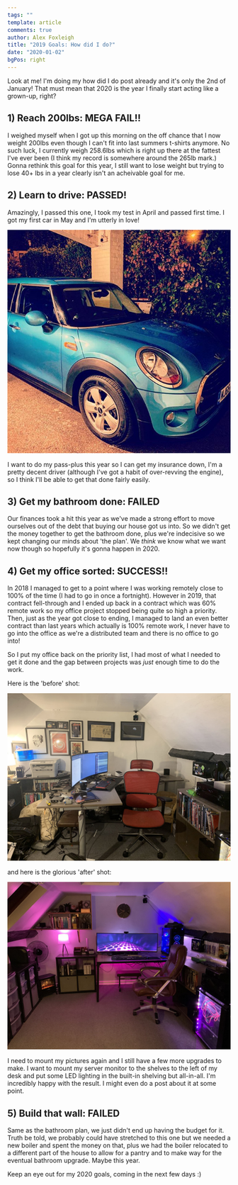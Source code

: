 ```yaml
---
tags: ""
template: article 
comments: true 
author: Alex Foxleigh
title: "2019 Goals: How did I do?"
date: "2020-01-02"
bgPos: right
---
```


Look at me! I'm doing my how did I do post already and it's only the 2nd of January! That must mean that 2020 is the year I finally start acting like a grown-up, right?

<!-- end -->

## 1) Reach 200lbs: MEGA FAIL!!

I weighed myself when I got up this morning on the off chance that I now weight 200lbs even though I can't fit into last summers t-shirts anymore. No such luck, I currently weigh 258.6lbs which is right up there at the fattest I've ever been (I think my record is somewhere around the 265lb mark.) Gonna rethink this goal for this year, I still want to lose weight but trying to lose 40+ lbs in a year clearly isn't an acheivable goal for me.

## 2) Learn to drive: PASSED!

Amazingly, I passed this one, I took my test in April and passed first time. I got my first car in May and I'm utterly in love!

![Mini!](./images/blue-midget.jpg)

I want to do my pass-plus this year so I can get my insurance down, I'm a pretty decent driver (although I've got a habit of over-revving the engine), so I think I'll be able to get that done fairly easily.

## 3) Get my bathroom done: FAILED

Our finances took a hit this year as we've made a strong effort to move ourselves out of the debt that buying our house got us into. So we didn't get the money together to get the bathroom done, plus we're indecisive so we kept changing our minds about 'the plan'. We *think* we know what we want now though so hopefully it's gonna happen in 2020.

## 4) Get my office sorted: SUCCESS!!

In 2018 I managed to get to a point where I was working remotely close to 100% of the time (I had to go in once a fortnight). However in 2019, that contract fell-through and I ended up back in a contract which was 60% remote work so my office project stopped being quite so high a priority. Then, just as the year got close to ending, I managed to land an even better contract than last years which actually is 100% remote work, I never have to go into the office as we're a distributed team and there is no office to go into!

So I put my office back on the priority list, I had most of what I needed to get it done and the gap between projects was *just* enough time to do the work.

Here is the 'before' shot:

![My office, pre-upgrade](./images/before.jpg)

and here is the glorious 'after' shot:

![My office, post-upgrade](./images/after.jpg)

I need to mount my pictures again and I still have a few more upgrades to make. I want to mount my server monitor to the shelves to the left of my desk and put some LED lighting in the built-in shelving but all-in-all. I'm incredibly happy with the result. I might even do a post about it at some point.

## 5) Build that wall: FAILED

Same as the bathroom plan, we just didn't end up having the budget for it. Truth be told, we probably could have stretched to this one but we needed a new boiler and spent the money on that, plus we had the boiler relocated to a different part of the house to allow for a pantry and to make way for the eventual bathroom upgrade. Maybe this year.

Keep an eye out for my 2020 goals, coming in the next few days :)